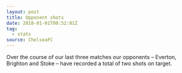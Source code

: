 ```yaml
---  
layout: post
title: Opponent shots
date: 2018-01-01T00:52:01Z
tag:
  - stats
source: ChelseaFC
---
```

 
Over the course of our last three matches our opponents – Everton, Brighton and Stoke – have recorded a total of two shots on target.